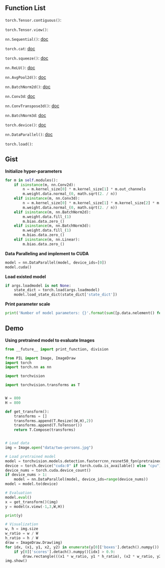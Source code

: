 ## Function List

`torch.Tensor.contiguous()`:

`torch.Tensor.view()`: 



`nn.Sequential()`: [doc](https://pytorch.org/docs/stable/nn.html#sequential)

`torch.cat`: [doc](<https://pytorch.org/docs/stable/torch.html#torch.cat>)

`torch.squeeze()`: [doc](<https://pytorch.org/docs/stable/torch.html#torch.squeeze>)

`nn.ReLU()`: [doc](<https://pytorch.org/docs/stable/nn.html#relu>)



`nn.AvgPool2d()`: [doc](<https://pytorch.org/docs/stable/nn.html#avgpool2d>)

`nn.BatchNorm2d()`: [doc](<https://pytorch.org/docs/stable/nn.html#batchnorm2d>)





`nn.Conv3d`: [doc](<https://pytorch.org/docs/stable/nn.html#conv3d>)

`nn.ConvTranspose3d()`: [doc](<https://pytorch.org/docs/stable/nn.html#convtranspose3d>)

`nn.BatchNorm3d`: [doc](<https://pytorch.org/docs/stable/nn.html#batchnorm3d>)



`torch.device()`: [doc](<https://pytorch.org/docs/stable/tensor_attributes.html#torch-device>)

`nn.DataParallel()`: [doc](<https://pytorch.org/docs/stable/nn.html#dataparallel>)



`torch.load()`: 

## Gist

**Initialize hyper-parameters**

```python
for m in self.modules():
	if isinstance(m, nn.Conv2d):
		n = m.kernel_size[0] * m.kernel_size[1] * m.out_channels
		m.weight.data.normal_(0, math.sqrt(2. / n))
	elif isinstance(m, nn.Conv3d):
		n = m.kernel_size[0] * m.kernel_size[1] * m.kernel_size[2] * m.out_channels
		m.weight.data.normal_(0, math.sqrt(2. / n))
	elif isinstance(m, nn.BatchNorm2d):
		m.weight.data.fill_(1)
		m.bias.data.zero_()
	elif isinstance(m, nn.BatchNorm3d):
		m.weight.data.fill_(1)
		m.bias.data.zero_()
	elif isinstance(m, nn.Linear):
		m.bias.data.zero_()
```

**Data Paralleling and implement to CUDA**

```python
model = nn.DataParallel(model, device_ids=[0])
model.cuda()
```

**Load existed model**

```python
if args.loadmodel is not None:
    state_dict = torch.load(args.loadmodel)
    model.load_state_dict(state_dict['state_dict'])
```

**Print parameter scale**

```python
print('Number of model parameters: {}'.format(sum([p.data.nelement() for p in model.parameters()])))
```

## Demo

**Using pretrained model to evaluate Images**

```python
from __future__ import print_function, division

from PIL import Image, ImageDraw
import torch
import torch.nn as nn

import torchvision

import torchvision.transforms as T


W = 800
H = 800

def get_transform():
    transforms = []
    transforms.append(T.Resize((W,H),2))
    transforms.append(T.ToTensor())
    return T.Compose(transforms)


# Load data
img = Image.open("data/two-persons.jpg")

# Load pretrained model
model = torchvision.models.detection.fasterrcnn_resnet50_fpn(pretrained=True)
device = torch.device("cuda:0" if torch.cuda.is_available() else "cpu")
device_nums = torch.cuda.device_count()
if device_nums > 1:
    model = nn.DataParallel(model, device_ids=range(device_nums))
model = model.to(device)

# Evaluation
model.eval()
x = get_transform()(img)
y = model(x.view(-1,3,W,H))

print(y)

# Visualization
w, h = img.size
w_ratio = w / W
h_ratio = h / W
draw = ImageDraw.Draw(img)
for idx, (x1, y1, x2, y2) in enumerate(y[0]['boxes'].detach().numpy()):
    if y[0]['scores'].detach().numpy()[idx] > 0.9:
        draw.rectangle(((x1 * w_ratio, y1 * h_ratio), (x2 * w_ratio, y2 * h_ratio)), fill=None, width=2)
img.show()
```





